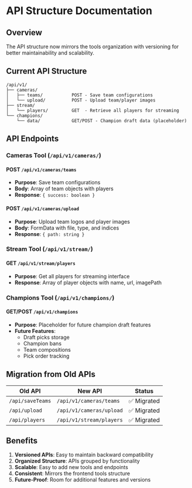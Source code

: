 # API Structure Documentation

## Overview
The API structure now mirrors the tools organization with versioning for better maintainability and scalability.

## Current API Structure

```
/api/v1/
├── cameras/
│   ├── teams/           POST - Save team configurations
│   └── upload/          POST - Upload team/player images
├── stream/
│   └── players/         GET  - Retrieve all players for streaming
└── champions/
    └── data/            GET/POST - Champion draft data (placeholder)
```

## API Endpoints

### Cameras Tool (`/api/v1/cameras/`)

#### POST `/api/v1/cameras/teams`
- **Purpose**: Save team configurations
- **Body**: Array of team objects with players
- **Response**: `{ success: boolean }`

#### POST `/api/v1/cameras/upload`
- **Purpose**: Upload team logos and player images
- **Body**: FormData with file, type, and indices
- **Response**: `{ path: string }`

### Stream Tool (`/api/v1/stream/`)

#### GET `/api/v1/stream/players`
- **Purpose**: Get all players for streaming interface
- **Response**: Array of player objects with name, url, imagePath

### Champions Tool (`/api/v1/champions/`)

#### GET/POST `/api/v1/champions`
- **Purpose**: Placeholder for future champion draft features
- **Future Features**:
  - Draft picks storage
  - Champion bans
  - Team compositions
  - Pick order tracking

## Migration from Old APIs

| Old API | New API | Status |
|---------|---------|---------|
| `/api/saveTeams` | `/api/v1/cameras/teams` | ✅ Migrated |
| `/api/upload` | `/api/v1/cameras/upload` | ✅ Migrated |
| `/api/players` | `/api/v1/stream/players` | ✅ Migrated |

## Benefits

1. **Versioned APIs**: Easy to maintain backward compatibility
2. **Organized Structure**: APIs grouped by functionality
3. **Scalable**: Easy to add new tools and endpoints
4. **Consistent**: Mirrors the frontend tools structure
5. **Future-Proof**: Room for additional features and versions 